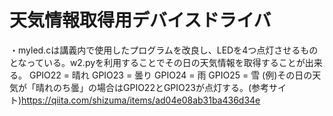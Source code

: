 # 天気情報取得用デバイスドライバ
・myled.cは講義内で使用したプログラムを改良し、LEDを4つ点灯させるものとなっている。w2.pyを利用することでその日の天気情報を取得することが出来る。
GPIO22 = 晴れ
GPIO23 = 曇り
GPIO24 = 雨
GPIO25 = 雪
(例)その日の天気が「晴れのち曇」の場合はGPIO22とGPIO23が点灯する。(参考サイト)https://qiita.com/shizuma/items/ad04e08ab31ba436d34e
